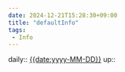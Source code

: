 ```yaml
---
date: 2024-12-21T15:28:30+09:00
title: "defaultInfo"
tags:
 - Info
---
```


daily:: [{{date:yyyy-MM-DD}}](/Daily_Note/{{date:yyyy-MM-DD}}.md)
up::

